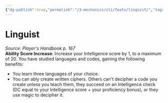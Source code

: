 ```yaml
---
{"dg-publish":true,"permalink":"/3-mechanics/cli/feats/linguist/","tags":["ttrpg-cli/compendium/src/5e/phb","ttrpg-cli/feat"],"noteIcon":""}
---
```


# Linguist
*Source: Player's Handbook p. 167*  
**Ability Score Increase**: Increase your Intelligence score by 1, to a maximum of 20.
You have studied languages and codes, gaining the following benefits:

- You learn three languages of your choice.  
- You can ably create written ciphers. Others can't decipher a code you create unless you teach them, they succeed on an Intelligence check (DC equal to your Intelligence score + your proficiency bonus), or they use magic to decipher it.